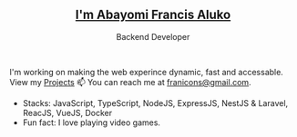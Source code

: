 <p align="center">
  <h2 align="center"><a href="https://franicons.dev">I'm Abayomi Francis Aluko</a></h2>
  <p align="center"> Backend Developer </p>
</p>

<br />

 I'm working on making the web experince dynamic, fast and accessable. View my [Projects](https://abayomi-francis-aluko.netlify.app)
📫 You can reach me at franicons@gmail.com.

-  Stacks: JavaScript, TypeScript, NodeJS, ExpressJS, NestJS & Laravel, ReacJS, VueJS, Docker
-  Fun fact: I love playing video games.



<!--
Here are some ideas to get you started:
https://user-images.githubusercontent.com/25548490/121235376-b86c1600-c88c-11eb-9650-2c86c77f43ac.png
- 🔭 I’m currently working on ...
- 🌱 I’m currently learning ...
- 👯 I’m looking to collaborate on ...
- 🤔 I’m looking for help with ...
- 💬 Ask me about ...
- 📫 How to reach me: ...
- 😄 Pronouns: ...
- ⚡ Fun fact: ...
-->
